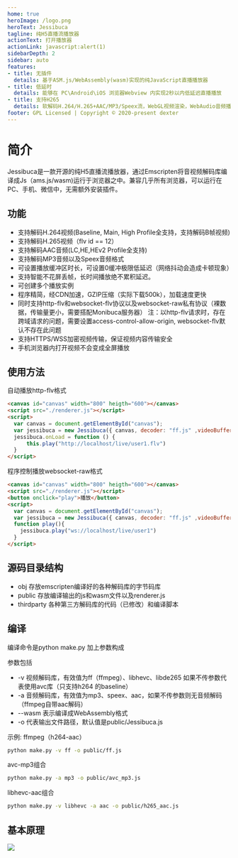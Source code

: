 ```yaml
---
home: true
heroImage: /logo.png
heroText: Jessibuca
tagline: 纯H5直播流播放器
actionText: 打开播放器
actionLink: javascript:alert(1)
sidebarDepth: 2
sidebar: auto
features:
- title: 无插件
  details: 基于ASM.js/WebAssembly(wasm)实现的纯JavaScript直播播放器
- title: 低延时
  details: 能够在 PC\Android\iOS 浏览器Webview 内实现2秒以内低延迟直播播放
- title: 支持H265
  details: 软解码H.264/H.265+AAC/MP3/Speex流，WebGL视频渲染，WebAudio音频播放。
footer: GPL Licensed | Copyright © 2020-present dexter
---
```

# 简介

Jessibuca是一款开源的纯H5直播流播放器，通过Emscripten将音视频解码库编译成Js（ams.js/wasm)运行于浏览器之中。兼容几乎所有浏览器，可以运行在PC、手机、微信中，无需额外安装插件。

## 功能
- 支持解码H.264视频(Baseline, Main, High Profile全支持，支持解码B帧视频)
- 支持解码H.265视频（flv id == 12）
- 支持解码AAC音频(LC,HE,HEv2 Profile全支持)
- 支持解码MP3音频以及Speex音频格式
- 可设置播放缓冲区时长，可设置0缓冲极限低延迟（网络抖动会造成卡顿现象）
- 支持智能不花屏丢帧，长时间播放绝不累积延迟。
- 可创建多个播放实例
- 程序精简，经CDN加速，GZIP压缩（实际下载500k），加载速度更快
- 同时支持http-flv和websocket-flv协议以及websocket-raw私有协议（裸数据，传输量更小，需要搭配Monibuca服务器）
注：以http-flv请求时，存在跨域请求的问题，需要设置access-control-allow-origin, websocket-flv默认不存在此问题
- 支持HTTPS/WSS加密视频传输，保证视频内容传输安全
- 手机浏览器内打开视频不会变成全屏播放
## 使用方法
自动播放http-flv格式
```html
<canvas id="canvas" width="800" heigth="600"></canvas>
<script src="./renderer.js"></script>
<script>
  var canvas = document.getElementById("canvas");
  var jessibuca = new Jessibuca({ canvas, decoder: "ff.js" ,videoBuffer:0.2});
  jessibuca.onLoad = function () {
      this.play("http://localhost/live/user1.flv")
  }
</script>
```
程序控制播放websocket-raw格式
```html
<canvas id="canvas" width="800" heigth="600"></canvas>
<script src="./renderer.js"></script>
<button onclick="play">播放</button>
<script>
  var canvas = document.getElementById("canvas");
  var jessibuca = new Jessibuca({ canvas, decoder: "ff.js" ,videoBuffer:0.2});
  function play(){
    jessibuca.play("ws://localhost/live/user1")
  }
</script>
```

## 源码目录结构

- obj 存放emscripten编译好的各种解码库的字节码库
- public 存放编译输出的js和wasm文件以及renderer.js
- thirdparty 各种第三方解码库的代码（已修改）和编译脚本 

## 编译

编译命令是python make.py 加上参数构成

参数包括
- -v 视频解码库，有效值为ff（ffmpeg）、libhevc、libde265 如果不传参数代表使用avc库（只支持h264 的baseline）
- -a 音频解码库，有效值为mp3、speex、aac，如果不传参数则无音频解码（ffmpeg自带aac解码）
- --wasm 表示编译成WebAssembly格式
- -o 代表输出文件路径，默认值是public/Jessibuca.js

示例:
ffmpeg（h264-aac）
```bash
python make.py -v ff -o public/ff.js
```
avc-mp3组合
```bash
python make.py -a mp3 -o public/avc_mp3.js
```
libhevc-aac组合
```bash
python make.py -v libhevc -a aac -o public/h265_aac.js
```
## 基本原理

<img src="/tech.png">